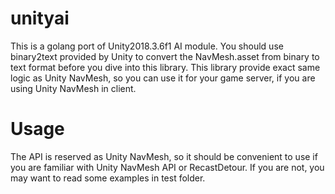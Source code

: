 # unityai
This is a golang port of Unity2018.3.6f1 AI module.
You should use binary2text provided by Unity to convert the NavMesh.asset from
binary to text format before you dive into this library.
This library provide exact same logic as Unity NavMesh, so you can use it for
your game server, if you are using Unity NavMesh in client.

# Usage
The API is reserved as Unity NavMesh, so it should be convenient to use if you
are familiar with Unity NavMesh API or RecastDetour. If you are not, you may want
to read some examples in test folder.

